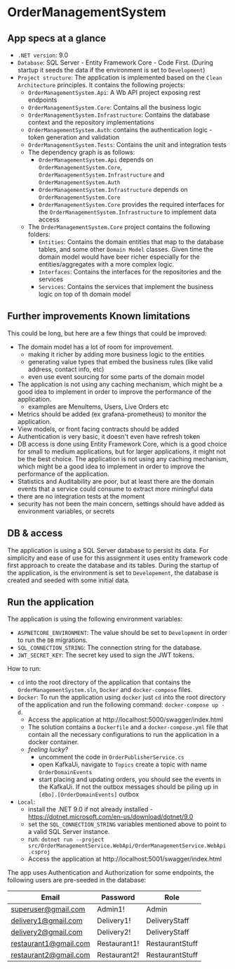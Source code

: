# OrderManagementSystem

## App specs at a glance

- `.NET version`: 9.0
- `Database`: SQL Server - Entity Framework Core - Code First. (During startup it seeds the data if the environment is set to `Development`)
- `Project structure`: The application is implemented based on the `Clean Architecture` principles. It contains the following projects: 
  - `OrderManagementSystem.Api`: A Wb API project exposing rest endpoints
  - `OrderManagementSystem.Core`: Contains all the business logic
  - `OrderManagementSystem.Infrastructure`: Contains the database context and the repository implementations
  - `OrderManagementSystem.Auth`: contains the authentication logic - token generation and validation
  - `OrderManagementSystem.Tests`: Contains the unit and integration tests
  - The dependency graph is as follows:
    - `OrderManagementSystem.Api` depends on `OrderManagementSystem.Core`, `OrderManagementSystem.Infrastructure` and `OrderManagementSystem.Auth`
    - `OrderManagementSystem.Infrastructure` depends on `OrderManagementSystem.Core`
    - `OrderManagementSystem.Core` provides the required interfaces for the `OrderManagementSystem.Infrastructure` to implement data access
  - The `OrderManagementSystem.Core` project contains the following folders:
    - `Entities`: Contains the domain entities that map to the database tables, and some other `Domain Model` classes. Given time the domain model would have beer richer especially for the entities/aggregates with a more complex logic.
    - `Interfaces`: Contains the interfaces for the repositories and the services
    - `Services`: Contains the services that implement the business logic on top of th domain model

## Further improvements Known limitations

This could be long, but here are a few things that could be improved:

- The domain model has a lot of room for improvement.
  - making it richer by adding more business logic to the entities
  - generating value types that embed the business rules (like valid address, contact info, etc)
  - even use event sourcing for some parts of the domain model
- The application is not using any caching mechanism, which might be a good idea to implement in order to improve the performance of the application.
  - examples are MenuItems, Users, Live Orders etc
- Metrics should be added (ex grafana-prometheus) to monitor the application.
- View models, or front facing contracts should be added
- Authentication is very basic, it doesn't even have refresh token
- DB access is done using Entity Framework Core, which is a good choice for small to medium applications, but for larger applications, it might not be the best choice. The application is not using any caching mechanism, which might be a good idea to implement in order to improve the performance of the application.
- Statistics and Auditability are poor, but at least there are the domain events that a service could consume to extract more miningful data
- there are no integration tests at the moment
- security has not been the main concern, settings should have added as environment variables, or secrets

## DB & access

The application is using a SQL Server database to persist its data.
For simplicity and ease of use for this assignment it uses entity framework code first approach to create the database and its tables.
During the startup of the application, is the environment is set to `Developement`, the database is created and seeded with some initial data.

## Run the application

The application is using the following environment variables:

- `ASPNETCORE_ENVIRONMENT`: The value should be set to `Development` in order to run the `DB` migrations.
- `SQL_CONNECTION_STRING`: The connection string for the database.
- `JWT_SECRET_KEY`: The secret key used to sign the JWT tokens.

How to run:
- `cd` into the root directory of the application that contains the `OrderManagementSystem.sln`, `Docker` and `docker-compose` files.
- `Docker`: To run the application using `docker` just `cd` into the root directory of the application and run the following command: `docker-compose up -d`. 
  - Access the application at http://localhost:5000/swagger/index.html
  - The solution contains a `Dockerfile` and a `docker-compose.yml` file that contain all the necessary configurations to run the application in a docker container.
  - _feeling lucky?_
    - uncomment the code in `OrderPublisherService.cs`
    - open KafkaUi, navigate to `Topics` create a topic with name `OrderDomainEvents`
    - start placing and updating orders, you should see the events in the KafkaUi. If not the outbox messages should be piling up in `[dbo].[OrderDomainEvents]` outbox
- `Local`: 
  - install the .NET 9.0 if not already installed - https://dotnet.microsoft.com/en-us/download/dotnet/9.0
  - set the `SQL_CONNECTION_STRING` variables mentioned above to point to a valid SQL Server instance.
  - run: `dotnet run --project src/OrderManagementService.WebApi/OrderManagementService.WebApi.csproj`
  - Access the application at http://localhost:5001/swagger/index.html

The app uses Authentication and Authorization for some endpoints, the following users are pre-seeded in the database:

| Email                 | Password     | Role            |
|-----------------------|--------------|-----------------|
| superuser@gmail.com   | Admin1!      | Admin           |
| delivery1@gmail.com   | Delivery1!   | DeliveryStaff   |
| delivery2@gmail.com   | Delivery2!   | DeliveryStaff   |
| restaurant1@gmail.com | Restaurant1! | RestaurantStuff |
| restaurant2@gmail.com | Restaurant2! | RestaurantStuff |

